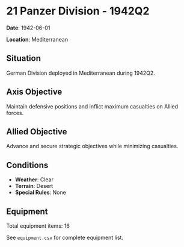 # 21 Panzer Division - 1942Q2

**Date**: 1942-06-01

**Location**: Mediterranean

## Situation

German Division deployed in Mediterranean during 1942Q2.

## Axis Objective

Maintain defensive positions and inflict maximum casualties on Allied forces.

## Allied Objective

Advance and secure strategic objectives while minimizing casualties.

## Conditions

- **Weather**: Clear
- **Terrain**: Desert
- **Special Rules**: None

## Equipment

Total equipment items: 16

See `equipment.csv` for complete equipment list.
